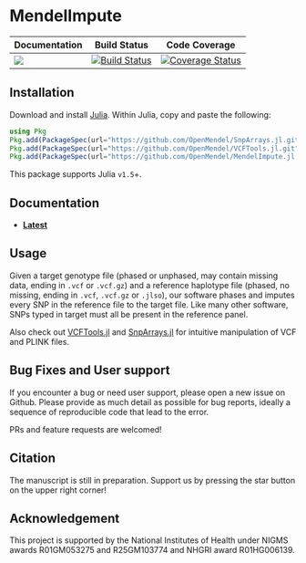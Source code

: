 # MendelImpute

| **Documentation** | **Build Status** | **Code Coverage**  |
|-------------------|------------------|--------------------|
| [![](https://img.shields.io/badge/docs-latest-blue.svg)](https://biona001.github.io/MendelImpute/dev/) | [![Build Status](https://travis-ci.com/biona001/MendelImpute.svg?branch=master)](https://travis-ci.com/github/biona001/MendelImpute) | [![Coverage Status](https://coveralls.io/repos/github/biona001/MendelImpute/badge.svg?branch=master)](https://coveralls.io/github/biona001/MendelImpute?branch=master) |

## Installation

Download and install [Julia](https://julialang.org/downloads/). Within Julia, copy and paste the following: 
```julia
using Pkg
Pkg.add(PackageSpec(url="https://github.com/OpenMendel/SnpArrays.jl.git"))
Pkg.add(PackageSpec(url="https://github.com/OpenMendel/VCFTools.jl.git"))
Pkg.add(PackageSpec(url="https://github.com/OpenMendel/MendelImpute.jl.git"))
```
This package supports Julia `v1.5`+.

## Documentation

+ [**Latest**](https://biona001.github.io/MendelImpute/dev/)

## Usage

Given a target genotype file (phased or unphased, may contain missing data, ending in `.vcf` or `.vcf.gz`) and a reference haplotype file (phased, no missing, ending in `.vcf`, `.vcf.gz` or `.jlso`), our software phases and imputes every SNP in the reference file to the target file. Like many other software, SNPs typed in target must all be present in the reference panel.

Also check out [VCFTools.jl](https://github.com/OpenMendel/VCFTools.jl) and [SnpArrays.jl](https://github.com/OpenMendel/SnpArrays.jl) for intuitive manipulation of VCF and PLINK files. 

## Bug Fixes and User support

If you encounter a bug or need user support, please open a new issue on Github. Please provide as much detail as possible for bug reports, ideally a sequence of reproducible code that lead to the error. 

PRs and feature requests are welcomed!

## Citation

The manuscript is still in preparation. Support us by pressing the star button on the upper right corner! 

## Acknowledgement

This project is supported by the National Institutes of Health under NIGMS awards R01GM053275 and R25GM103774 and NHGRI award R01HG006139.

